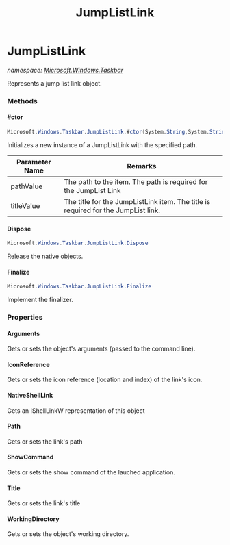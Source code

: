 ﻿---
title: JumpListLink
---

# JumpListLink
_namespace: [Microsoft.Windows.Taskbar](N-Microsoft.Windows.Taskbar.html)_

Represents a jump list link object.

### Methods

#### #ctor
```csharp
Microsoft.Windows.Taskbar.JumpListLink.#ctor(System.String,System.String)
```
Initializes a new instance of a JumpListLink with the specified path.

|Parameter Name|Remarks|
|--------------|-------|
|pathValue|The path to the item. The path is required for the JumpList Link|
|titleValue|The title for the JumpListLink item. The title is required for the JumpList link.|


#### Dispose
```csharp
Microsoft.Windows.Taskbar.JumpListLink.Dispose
```
Release the native objects.

#### Finalize
```csharp
Microsoft.Windows.Taskbar.JumpListLink.Finalize
```
Implement the finalizer.



### Properties

#### Arguments
Gets or sets the object's arguments (passed to the command line).
#### IconReference
Gets or sets the icon reference (location and index) of the link's icon.
#### NativeShellLink
Gets an IShellLinkW representation of this object
#### Path
Gets or sets the link's path
#### ShowCommand
Gets or sets the show command of the lauched application.
#### Title
Gets or sets the link's title
#### WorkingDirectory
Gets or sets the object's working directory.

